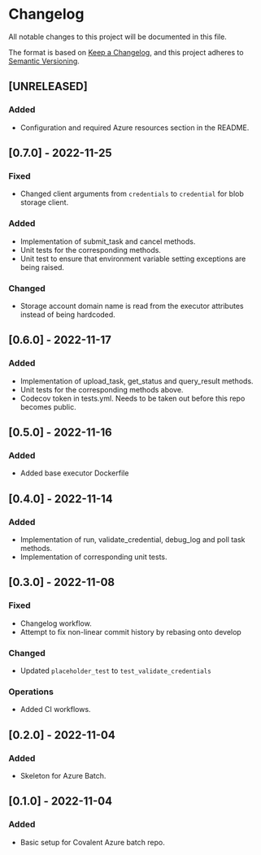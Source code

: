 # Changelog

All notable changes to this project will be documented in this file.

The format is based on [Keep a Changelog](https://keepachangelog.com/en/1.0.0/),
and this project adheres to [Semantic Versioning](https://semver.org/spec/v2.0.0.html).

## [UNRELEASED]

### Added

- Configuration and required Azure resources section in the README. 

## [0.7.0] - 2022-11-25

### Fixed 

- Changed client arguments from `credentials` to `credential` for blob storage client.

### Added 

- Implementation of submit_task and cancel methods.
- Unit tests for the corresponding methods.
- Unit test to ensure that environment variable setting exceptions are being raised.

### Changed
- Storage account domain name is read from the executor attributes instead of being hardcoded.

## [0.6.0] - 2022-11-17

### Added 

- Implementation of upload_task, get_status and query_result methods.
- Unit tests for the corresponding methods above.
- Codecov token in tests.yml. Needs to be taken out before this repo becomes public. 

## [0.5.0] - 2022-11-16

### Added

- Added base executor Dockerfile 

## [0.4.0] - 2022-11-14

### Added

- Implementation of run, validate_credential, debug_log and poll task methods.
- Implementation of corresponding unit tests.

## [0.3.0] - 2022-11-08

### Fixed

- Changelog workflow.
- Attempt to fix non-linear commit history by rebasing onto develop

### Changed

- Updated `placeholder_test` to `test_validate_credentials`

### Operations

- Added CI workflows.

## [0.2.0] - 2022-11-04

### Added

- Skeleton for Azure Batch.

## [0.1.0] - 2022-11-04

### Added

- Basic setup for Covalent Azure batch repo.



